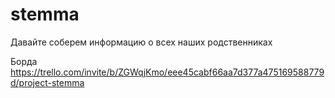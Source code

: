 # stemma

Давайте соберем информацию о всех наших родственниках

Борда https://trello.com/invite/b/ZGWqjKmo/eee45cabf66aa7d377a475169588779d/project-stemma
